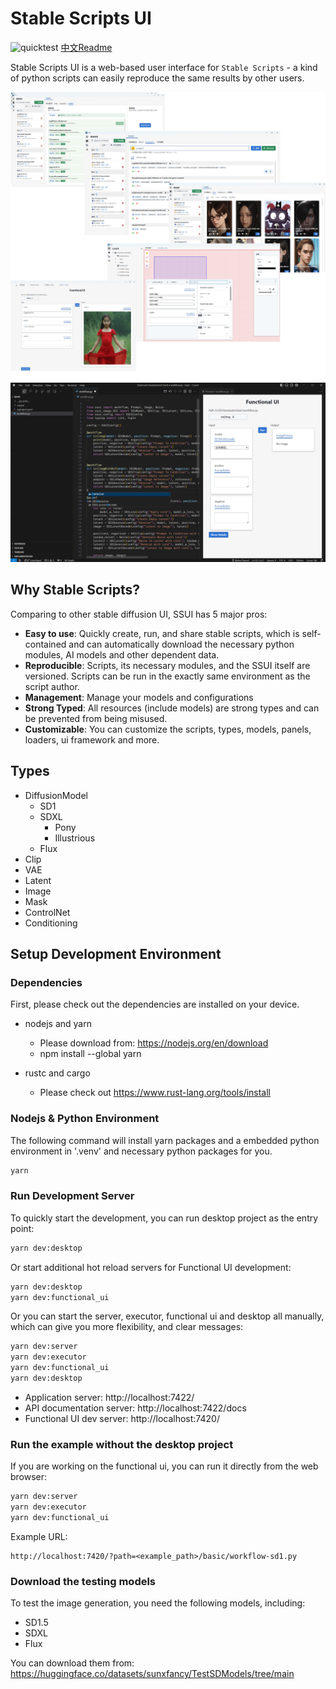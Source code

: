 Stable Scripts UI
====================

![quicktest](https://github.com/sunxfancy/SSUI/actions/workflows/quicktest.yml/badge.svg) [中文Readme](Readme.zh.md)

Stable Scripts UI is a web-based user interface for `Stable Scripts` - a kind of python scripts can easily reproduce the same results by other users.


![Desktop Version](doc/images/presentation.png)
![VSCode Plugin](doc/images/vscode-plugin.png)


## Why Stable Scripts?

Comparing to other stable diffusion UI, SSUI has 5 major pros:

- **Easy to use**: Quickly create, run, and share stable scripts, which is self-contained and can automatically download the necessary python modules, AI models and other dependent data.
- **Reproducible**: Scripts, its necessary modules, and the SSUI itself are versioned. Scripts can be run in the exactly same environment as the script author.
- **Management**: Manage your models and configurations 
- **Strong Typed**: All resources (include models) are strong types and can be prevented from being misused.
- **Customizable**: You can customize the scripts, types, models, panels, loaders, ui framework and more.


## Types

- DiffusionModel
  - SD1
  - SDXL
    - Pony
    - Illustrious
  - Flux
- Clip
- VAE
- Latent
- Image
- Mask
- ControlNet
- Conditioning


## Setup Development Environment

### Dependencies

First, please check out the dependencies are installed on your device.

- nodejs and yarn
  - Please download from: https://nodejs.org/en/download
  - npm install --global yarn

- rustc and cargo
  - Please check out https://www.rust-lang.org/tools/install


### Nodejs & Python Environment

The following command will install yarn packages and a embedded python environment in '.venv' and necessary python packages for you.

```bash
yarn
```


### Run Development Server

To quickly start the development, you can run desktop project as the entry point:
```bash
yarn dev:desktop
```

Or start additional hot reload servers for Functional UI development:
```bash
yarn dev:desktop
yarn dev:functional_ui
```

Or you can start the server, executor, functional ui and desktop all manually, which can give you more flexibility, and clear messages:

```bash
yarn dev:server
yarn dev:executor
yarn dev:functional_ui
yarn dev:desktop
```

- Application server: http://localhost:7422/
- API documentation server: http://localhost:7422/docs
- Functional UI dev server: http://localhost:7420/

### Run the example without the desktop project

If you are working on the functional ui, you can run it directly from the web browser:

```bash
yarn dev:server
yarn dev:executor
yarn dev:functional_ui
```

Example URL: 
```
http://localhost:7420/?path=<example_path>/basic/workflow-sd1.py
```

### Download the testing models

To test the image generation, you need the following models, including:

- SD1.5
- SDXL
- Flux

You can download them from:
https://huggingface.co/datasets/sunxfancy/TestSDModels/tree/main
